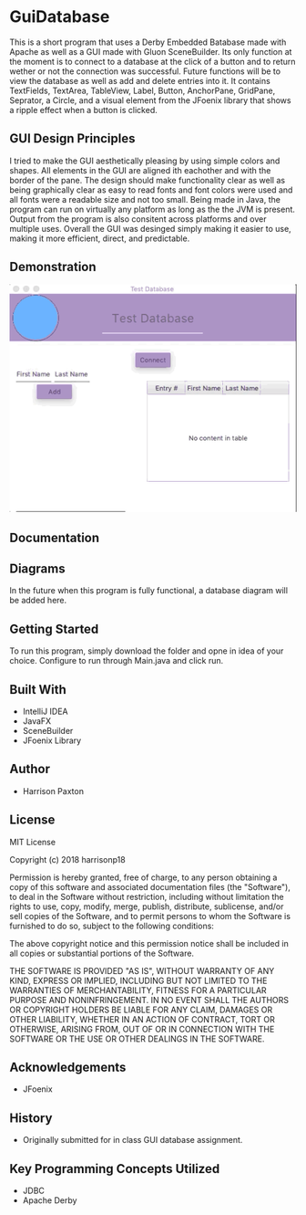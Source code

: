 # GuiDatabase
This is a short program that uses a Derby Embedded Batabase made with Apache as well as a GUI made with Gluon SceneBuilder.
Its only function at the moment is to connect to a database at the click of a button and to return wether or not the connection
was successful. Future functions will be to view the database as well as add and delete entries into it. It contains TextFields, TextArea, TableView, Label, Button, AnchorPane, GridPane, Seprator, a Circle, and a visual element from the JFoenix library that shows a ripple effect when a button is clicked. 

## GUI Design Principles
I tried to make the GUI aesthetically pleasing by using simple colors and shapes. All elements in the GUI are aligned ith eachother and with the border of the pane. The design should make functionality clear as well as being graphically clear as easy to read fonts and font colors were used and all fonts were a readable size and not too small. Being made in Java, the program can run on virtually any platform as long as the the JVM is present. Output from the program is also consitent across platforms and over multiple uses. Overall the GUI was desinged simply making it easier to use, making it more efficient, direct, and predictable.

## Demonstration
![Functionality Gif](docs/Database.gif)

## Documentation


## Diagrams
In the future when this program is fully functional, a database diagram will be added here.

## Getting Started
To run this program, simply download the folder and opne in idea of your choice. Configure to run through Main.java and click run.

## Built With
* IntelliJ IDEA
* JavaFX
* SceneBuilder
* JFoenix Library

## Author
* Harrison Paxton

## License
MIT License

Copyright (c) 2018 harrisonp18

Permission is hereby granted, free of charge, to any person obtaining a copy of this software and associated documentation files (the "Software"), to deal in the Software without restriction, including without limitation the rights to use, copy, modify, merge, publish, distribute, sublicense, and/or sell copies of the Software, and to permit persons to whom the Software is furnished to do so, subject to the following conditions:

The above copyright notice and this permission notice shall be included in all copies or substantial portions of the Software.

THE SOFTWARE IS PROVIDED "AS IS", WITHOUT WARRANTY OF ANY KIND, EXPRESS OR IMPLIED, INCLUDING BUT NOT LIMITED TO THE WARRANTIES OF MERCHANTABILITY, FITNESS FOR A PARTICULAR PURPOSE AND NONINFRINGEMENT. IN NO EVENT SHALL THE AUTHORS OR COPYRIGHT HOLDERS BE LIABLE FOR ANY CLAIM, DAMAGES OR OTHER LIABILITY, WHETHER IN AN ACTION OF CONTRACT, TORT OR OTHERWISE, ARISING FROM, OUT OF OR IN CONNECTION WITH THE SOFTWARE OR THE USE OR OTHER DEALINGS IN THE SOFTWARE.

## Acknowledgements
* JFoenix

## History
* Originally submitted for in class GUI database assignment.

## Key Programming Concepts Utilized
* JDBC
* Apache Derby
